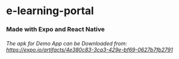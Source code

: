 # e-learning-portal

### Made with Expo and React Native

###### The apk for Demo App can be Downloaded from: https://expo.io/artifacts/4e380c83-3ca3-429e-bf69-0627b7fb2791
